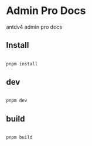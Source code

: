 # Admin Pro Docs

antdv4 admin pro docs

## Install

```bash

pnpm install

```

## dev

```bash

pnpm dev

```

## build

```bash

pnpm build

```
